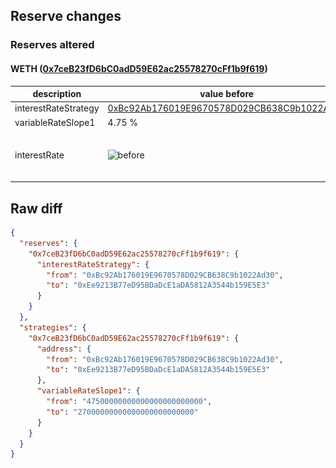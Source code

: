 ## Reserve changes

### Reserves altered

#### WETH ([0x7ceB23fD6bC0adD59E62ac25578270cFf1b9f619](https://polygonscan.com/address/0x7ceB23fD6bC0adD59E62ac25578270cFf1b9f619))

| description | value before | value after |
| --- | --- | --- |
| interestRateStrategy | [0xBc92Ab176019E9670578D029CB638C9b1022Ad30](https://polygonscan.com/address/0xBc92Ab176019E9670578D029CB638C9b1022Ad30) | [0xEe9213B77eD95BDaDcE1aDA5812A3544b159E5E3](https://polygonscan.com/address/0xEe9213B77eD95BDaDcE1aDA5812A3544b159E5E3) |
| variableRateSlope1 | 4.75 % | 2.7 % |
| interestRate | ![before](/.assets/5d3a3114d827b817a09ba93dab4a7caff4a768cf.svg) | ![after](/.assets/0873847aaeec62529a46dfb86b634cab0f24ff85.svg) |

## Raw diff

```json
{
  "reserves": {
    "0x7ceB23fD6bC0adD59E62ac25578270cFf1b9f619": {
      "interestRateStrategy": {
        "from": "0xBc92Ab176019E9670578D029CB638C9b1022Ad30",
        "to": "0xEe9213B77eD95BDaDcE1aDA5812A3544b159E5E3"
      }
    }
  },
  "strategies": {
    "0x7ceB23fD6bC0adD59E62ac25578270cFf1b9f619": {
      "address": {
        "from": "0xBc92Ab176019E9670578D029CB638C9b1022Ad30",
        "to": "0xEe9213B77eD95BDaDcE1aDA5812A3544b159E5E3"
      },
      "variableRateSlope1": {
        "from": "47500000000000000000000000",
        "to": "27000000000000000000000000"
      }
    }
  }
}
```